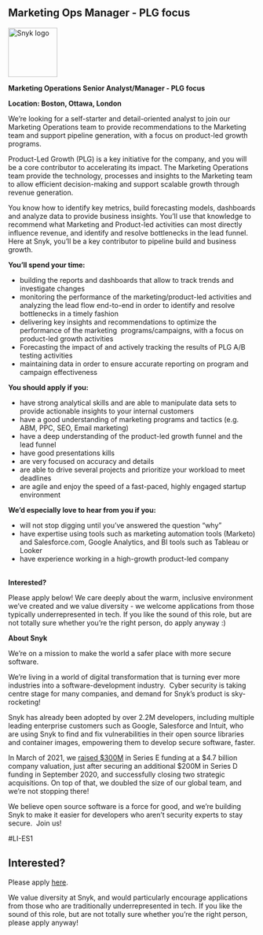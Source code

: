 Marketing Ops Manager - PLG focus
---

<img src="https://res.cloudinary.com/snyk/image/upload/v1537345894/press-kit/brand/logo-black.png" width="100" alt="Snyk logo" />

<p><strong>Marketing Operations Senior Analyst/Manager - PLG focus</strong></p>
<p><strong>Location: Boston, Ottawa, London</strong></p>
<p><span style="font-weight: 400;">We’re looking for a self-starter and detail-oriented analyst to join our Marketing Operations team to provide recommendations to the Marketing team and support pipeline generation, with a focus on product-led growth programs.</span></p>
<p><span style="font-weight: 400;">Product-Led Growth (PLG) is a key initiative for the company, and you will be a core contributor to accelerating its impact. The Marketing Operations team provide the technology, processes and insights to the Marketing team to allow efficient decision-making and support scalable growth through revenue generation.</span></p>
<p><span style="font-weight: 400;">You know how to identify key metrics, build forecasting models, dashboards and analyze data to provide business insights. You’ll use that knowledge to recommend what Marketing and Product-led activities can most directly influence revenue, and identify and resolve bottlenecks in the lead funnel. Here at Snyk, you’ll be a key contributor to pipeline build and business growth.&nbsp;</span></p>
<p><strong>You’ll spend your time:</strong></p>
<ul>
<li style="font-weight: 400;"><span style="font-weight: 400;">building the reports and dashboards that allow to track trends and investigate changes</span></li>
<li style="font-weight: 400;"><span style="font-weight: 400;">monitoring the performance of the marketing/product-led activities and analyzing the lead flow end-to-end in order to identify and resolve bottlenecks in a timely fashion</span></li>
<li style="font-weight: 400;"><span style="font-weight: 400;">delivering key insights and recommendations to optimize the performance of the marketing&nbsp; programs/campaigns, with a focus on product-led growth activities</span></li>
<li style="font-weight: 400;"><span style="font-weight: 400;">Forecasting the impact of and actively tracking the results of PLG A/B testing activities</span></li>
<li style="font-weight: 400;"><span style="font-weight: 400;">maintaining data in order to ensure accurate reporting on program and campaign effectiveness</span></li>
</ul>
<p><strong>You should apply if you:</strong></p>
<ul>
<li style="font-weight: 400;"><span style="font-weight: 400;">have strong analytical skills and are able to manipulate data sets to provide actionable insights to your internal customers</span></li>
<li style="font-weight: 400;"><span style="font-weight: 400;">have a good understanding of marketing programs and tactics (e.g. ABM, PPC, SEO, Email marketing)</span></li>
<li style="font-weight: 400;"><span style="font-weight: 400;">have a deep understanding of the product-led growth funnel and the lead funnel&nbsp;</span></li>
<li style="font-weight: 400;"><span style="font-weight: 400;">have good presentations kills</span></li>
<li style="font-weight: 400;"><span style="font-weight: 400;">are very focused on accuracy and details</span></li>
<li style="font-weight: 400;"><span style="font-weight: 400;">are able to drive several projects and prioritize your workload to meet deadlines&nbsp;</span></li>
<li style="font-weight: 400;"><span style="font-weight: 400;">are agile and enjoy the speed of a fast-paced, highly engaged startup environment</span></li>
</ul>
<p><strong>We’d especially love to hear from you if you:</strong></p>
<ul>
<li style="font-weight: 400;"><span style="font-weight: 400;">will not stop digging until you’ve answered the question “why”</span></li>
<li style="font-weight: 400;"><span style="font-weight: 400;">have expertise using tools such as marketing automation tools (Marketo) and Salesforce.com, Google Analytics, and BI tools such as Tableau or Looker</span></li>
<li style="font-weight: 400;"><span style="font-weight: 400;">have experience working in a high-growth product-led company</span></li>
</ul>
<p><br><strong>Interested?</strong></p>
<p><span style="font-weight: 400;">Please apply below! We care deeply about the warm, inclusive environment we’ve created and we value diversity - we welcome applications from those typically underrepresented in tech. If you like the sound of this role, but are not totally sure whether you’re the right person, do apply anyway :)</span></p>
<p class="p1"><span class="s1"><strong>About Snyk</strong></span></p>
<p><span style="font-weight: 400;">We’re on a mission to make the world a safer place with more secure software.</span></p>
<p><span style="font-weight: 400;">We’re living in a world of digital transformation that is turning ever more industries into a software-development industry.&nbsp; Cyber security is taking centre stage for many companies, and demand for Snyk’s product is sky-rocketing!&nbsp;&nbsp;</span></p>
<p><span style="font-weight: 400;">Snyk has already been adopted by over 2.2M developers, including multiple leading enterprise customers such as Google, Salesforce and Intuit, who are using Snyk to find and fix vulnerabilities in their open source libraries and container images, empowering them to develop secure software, faster.</span></p>
<p><span style="font-weight: 400;">In March of 2021, we <a href="https://snyk.io/news/snyk-advances-developer-first-security-with-series-e-investment/" target="_blank">raised $300M</a> in Series E funding at a $4.7 billion company valuation, just after securing an additional $200M in Series D funding in September 2020, and successfully closing two strategic acquisitions. On top of that, we doubled the size of our global team, and we’re not stopping there!&nbsp;&nbsp;</span></p>
<p><span style="font-weight: 400;">We believe open source software is a force for good, and we’re building Snyk to make it easier for developers who aren’t security experts to stay secure.&nbsp; Join us!</span></p>
<p>#LI-ES1</p>

Interested?
---

Please apply [here](https://boards.greenhouse.io/snyk/jobs/5135825002#app).

We value diversity at Snyk, and would particularly encourage applications from those who are traditionally underrepresented in tech.
If you like the sound of this role, but are not totally sure whether you’re the right person, please apply anyway!

